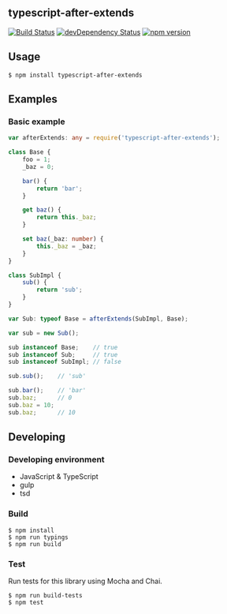 typescript-after-extends
------------------------
[![Build Status](https://travis-ci.org/pine613/typescript-after-extends.svg?branch=master)](https://travis-ci.org/pine613/typescript-after-extends)
[![devDependency Status](https://david-dm.org/pine613/typescript-after-extends/dev-status.svg)](https://david-dm.org/pine613/typescript-after-extends#info=devDependencies)
[![npm version](https://badge.fury.io/js/typescript-after-extends.svg)](http://badge.fury.io/js/typescript-after-extends)

## Usage

```
$ npm install typescript-after-extends
```

## Examples
### Basic example

```ts
var afterExtends: any = require('typescript-after-extends');

class Base {
    foo = 1;
    _baz = 0;

    bar() {
        return 'bar';
    }

    get baz() {
        return this._baz;
    }

    set baz(_baz: number) {
        this._baz = _baz;
    }
}

class SubImpl {
    sub() {
        return 'sub';
    }
}

var Sub: typeof Base = afterExtends(SubImpl, Base);

var sub = new Sub();

sub instanceof Base;    // true
sub instanceof Sub;     // true
sub instanceof SubImpl; // false

sub.sub();    // 'sub'

sub.bar();    // 'bar'
sub.baz;      // 0
sub.baz = 10;
sub.baz;      // 10
```

## Developing
### Developing environment

- JavaScript & TypeScript
- gulp
- tsd

### Build

```
$ npm install
$ npm run typings
$ npm run build
```

### Test
Run tests for this library using Mocha and Chai.

```
$ npm run build-tests
$ npm test
```